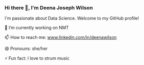 ### Hi there 👋, I'm Deena Joseph Wilson

I'm passionate about Data Science. Welcome to my GitHub profile!

🔭 I’m currently working on NMT

📫 How to reach me: www.linkedin.com/in/deenawilson

😄 Pronouns: she/her

⚡ Fun fact: I love to strum music
